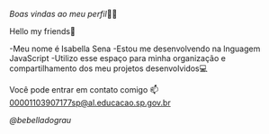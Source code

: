 *Boas vindas ao meu perfil*💙💙

Hello my friends🤪

-Meu nome é Isabella Sena
-Estou me desenvolvendo na lnguagem JavaScript
-Utilizo esse espaço para minha organização e compartilhamento dos meu projetos desenvolvidos💻

Você pode entrar em contato comigo 📫
00001103907177sp@al.educacao.sp.gov.br

*@bebelladograu*
